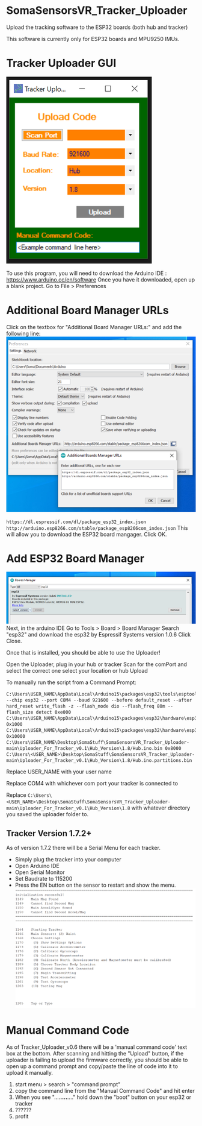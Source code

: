 # SomaSensorsVR_Tracker_Uploader
Upload the tracking software to the ESP32 boards (both hub and tracker)

This software is currently only for ESP32 boards and MPU9250 IMUs.

# Tracker Uploader GUI
![](images/Tracker_Uploader_v0.6.png)

To use this program, you will need to download the Arduino IDE : https://www.arduino.cc/en/software
Once you have it downloaded, open up a blank project.
Go to File > Preferences


# Additional Board Manager URLs
Click on the textbox for "Additional Board Manager URLs:" and add the following line:
![](images/Additional_Board_Manager_URLs.png)

`https://dl.espressif.com/dl/package_esp32_index.json`
`http://arduino.esp8266.com/stable/package_esp8266com_index.json`
This will allow you to download the ESP32 board mangager.
Click OK.

# Add ESP32 Board Manager
![](images/Board_Managers_esp32.png)
Next, in the arduino IDE Go to
Tools > Board > Board Manager
Search "esp32" and download the esp32 by Espressif Systems version 1.0.6
Click Close.

Once that is installed, you should be able to use the Uploader!

Open the Uploader, plug in your hub or tracker
Scan for the comPort and select the correct one
select your location or hub
Upload

To manually run the script from a Command Prompt:
```
C:\Users\USER_NAME\AppData\Local\Arduino15\packages\esp32\tools\esptool_py\3.0.0/esptool.exe --chip esp32 --port COM4 --baud 921600 --before default_reset --after hard_reset write_flash -z --flash_mode dio --flash_freq 80m --flash_size detect 0xe000 C:\Users\USER_NAME\AppData\Local\Arduino15\packages\esp32\hardware\esp32\1.0.6/tools/partitions/boot_app0.bin 0x1000 C:\Users\USER_NAME\AppData\Local\Arduino15\packages\esp32\hardware\esp32\1.0.6/tools/sdk/bin/bootloader_qio_80m.bin 0x10000 C:\Users\USER_NAME\Desktop\SomaStuff\SomaSensorsVR_Tracker_Uploader-main\Uploader_For_Tracker_v0.1\Hub_Version\1.8/Hub.ino.bin 0x8000 C:\Users\<USER_NAME>\Desktop\SomaStuff\SomaSensorsVR_Tracker_Uploader-main\Uploader_For_Tracker_v0.1\Hub_Version\1.8/Hub.ino.partitions.bin
```
Replace USER_NAME with your user name

Replace COM4 with whichever com port your tracker is connected to
  
Replace `C:\Users\<USER_NAME>\Desktop\SomaStuff\SomaSensorsVR_Tracker_Uploader-main\Uploader_For_Tracker_v0.1\Hub_Version\1.8` with whatever directory you saved the uploader folder to.

## Tracker Version 1.7.2+
As of version 1.7.2 there will be a Serial Menu for each tracker.
- Simply plug the tracker into your computer
- Open Arduino IDE
- Open Serial Monitor
- Set Baudrate to 115200
- Press the EN button on the sensor to restart and show the menu.
![](images/Tracker_Menu.png)


# Manual Command Code
As of Tracker_Uploader_v0.6 there will be a 'manual command code' text box at the bottom.
After scanning and hitting the "Upload" button, if the uploader is failing to upload the firmware correctly, you should be able to open up a command prompt and copy/paste the line of code into it to upload it manually.
1) start menu > search > "command prompt"
2) copy the command line from the "Manual Command Code" and hit enter
3) When you see "....____....____...." hold down the "boot" button on your esp32 or tracker
4) ??????
5) profit
